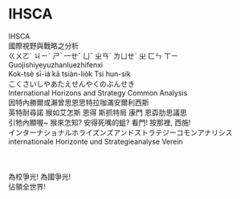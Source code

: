 # IHSCA

IHSCA<br>
國際視野與戰略之分析<br>
ㄍㄨㄛˊ ㄐㄧˋ ㄕˋ 一ㄝˇ ㄩˇ ㄓㄢˋ ㄌㄩㄝˋ ㄓ ㄈㄣ ㄒㄧ
<br>Guojishiyeyuzhanluezhifenxi
<br>Kok-tsè sī-iá kā tsiàn-lio̍k Tsi hun-sik
<br>こくさいしやあたえせんやくのぶんせき
<br>International Horizons and Strategy Common Analysis
<br>因特內勝爾或瀨曾思恩思特拉咖滿安爾利西斯
<br>英特耐尋諾 猴如艾怎斯 恩得  斯抓特局 康門 恩孬肋思議思
<br>引牠內顯喔~ 猴來怎知? 安得死嘴的蛆? 看門! 按那裡, 西施!
<br>インターナショナルホライズンズアンドストラテジーコモンアナリシス
<br>internationale Horizonte und Strategieanalyse Verein
<br><br><br><br>為校爭光! 為國爭光!<br>佔領全世界!
